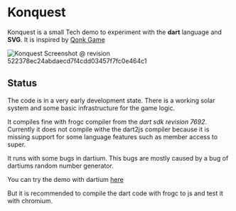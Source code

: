 # Konquest #

Konquest is a small Tech demo to experiment with the __dart__ language and __SVG__.
It is inspired by [Qonk Game](http://anthony.liekens.net/index.php/Computers/Qonk)

![Konquest Screenshot @ revision 522378ec24abdaecd7f4cdd03457f7fc0e464c1](http://github.com/downloads/dtillner/konquest_dart/konquest_screenshoot.png)

## Status ##

The code is in a very early development state. There is a working solar system and some basic infrastructure for the game logic.

It compiles fine with frogc compiler from the _dart sdk revision 7692_. Currently it does not compile withe the dart2js compiler because it is missing support for some language features such as member access to super.

It runs with some bugs in dartium. This bugs are mostly caused by a bug of dartiums random number generator.

You can try the demo with dartium [here](http://dtillner.github.com/konquest_dart/konquest.svg)

But it is recommended to compile the dart code with frogc to js and test it with chromium.
